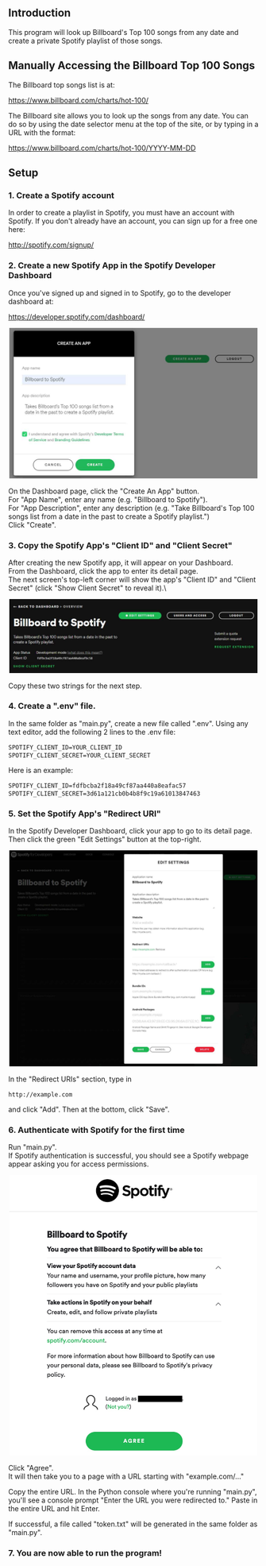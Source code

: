 ## Introduction

This program will look up Billboard's Top 100 songs from any date and create a 
private Spotify playlist of those songs.


## Manually Accessing the Billboard Top 100 Songs

The Billboard top songs list is at:

https://www.billboard.com/charts/hot-100/

The Billboard site allows you to look up the songs from any date.
You can do so by using the date selector menu at the top of the site, or by typing in a URL with the format:

https://www.billboard.com/charts/hot-100/YYYY-MM-DD

## Setup

### 1. Create a Spotify account
In order to create a playlist in Spotify, you must have an account with Spotify.  If you don't already have an account, you can sign up for a free one here: 

http://spotify.com/signup/

### 2. Create a new Spotify App in the Spotify Developer Dashboard
Once you've signed up and signed in to Spotify, go to the developer dashboard at: 

https://developer.spotify.com/dashboard/

<p align="center">
    <img src="media/dashboard_01.jpg" width="500">
</p>

On the Dashboard page, click the "Create An App" button.\
For "App Name", enter any name (e.g. "Billboard to Spotify").\
For "App Description", enter any description (e.g. "Take Billboard's Top 100 songs list from a date in the past to create a Spotify playlist.")\
Click "Create".

### 3. Copy the Spotify App's "Client ID" and "Client Secret"
After creating the new Spotify app, it will appear on your Dashboard.\
From the Dashboard, click the app to enter its detail page.\
The next screen's top-left corner will show the app's "Client ID" and "Client Secret" (click "Show Client Secret" to reveal it).\

<p align="center">
    <img src="media/dashboard_02.jpg" width="500">
</p>

Copy these two strings for the next step.

### 4. Create a ".env" file.
In the same folder as "main.py", create a new file called ".env".
Using any text editor, add the following 2 lines to the .env file:
```
SPOTIFY_CLIENT_ID=YOUR_CLIENT_ID
SPOTIFY_CLIENT_SECRET=YOUR_CLIENT_SECRET
```

Here is an example:
```
SPOTIFY_CLIENT_ID=fdfbcba2f18a49cf87aa440a8eafac57
SPOTIFY_CLIENT_SECRET=3d61a121cb0b4b8f9c19a61013847463
```

### 5. Set the Spotify App's "Redirect URI"
In the Spotify Developer Dashboard, click your app to go to its detail page.\
Then click the green "Edit Settings" button at the top-right.

<p align="center">
    <img src="media/dashboard_03.jpg" width="500">
</p>

In the "Redirect URIs" section, type in 
```
http://example.com
```
and click "Add".  Then at the bottom, click "Save".

### 6. Authenticate with Spotify for the first time
Run "main.py".  
If Spotify authentication is successful, you should see a Spotify webpage appear asking you for access permissions.

<p align="center">
    <img src="media/dashboard_04.jpg" width="500">
</p>

Click "Agree".\
It will then take you to a page with a URL starting with "example.com/..."

Copy the entire URL.  In the Python console where you're running "main.py", you'll see a console prompt "Enter the URL you were redirected to."  Paste in the entire URL and hit Enter.

If successful, a file called "token.txt" will be generated in the same folder as "main.py".

### 7. You are now able to run the program!
